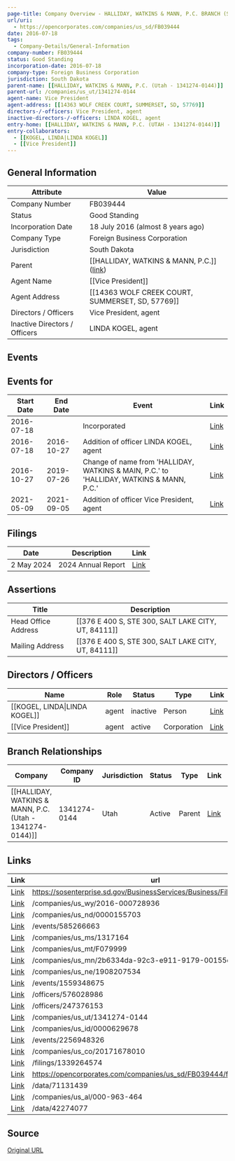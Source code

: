 ```yaml
---
page-title: Company Overview - HALLIDAY, WATKINS & MANN, P.C. BRANCH (South Dakota - FB039444)
url/uri:
  - https://opencorporates.com/companies/us_sd/FB039444
date: 2016-07-18
tags:
  - Company-Details/General-Information
company-number: FB039444
status: Good Standing
incorporation-date: 2016-07-18
company-type: Foreign Business Corporation
jurisdiction: South Dakota
parent-name: [[HALLIDAY, WATKINS & MANN, P.C. (Utah - 1341274-0144)]]
parent-url: /companies/us_ut/1341274-0144
agent-name: Vice President
agent-address: [[14363 WOLF CREEK COURT, SUMMERSET, SD, 57769]]
directors-/-officers: Vice President, agent
inactive-directors-/-officers: LINDA KOGEL, agent
entry-home: [[HALLIDAY, WATKINS & MANN, P.C. (UTAH - 1341274-0144)]]
entry-collaborators:
  - [[KOGEL, LINDA|LINDA KOGEL]]
  - [[Vice President]]
---
```


## General Information
| Attribute          | Value                                       |
|--------------------|---------------------------------------------|
| Company Number     | FB039444                                    |
| Status             | Good Standing                               |
| Incorporation Date | 18 July 2016 (almost 8 years ago)           |
| Company Type       | Foreign Business Corporation                |
| Jurisdiction       | South Dakota                                |
| Parent             | [[HALLIDAY, WATKINS & MANN, P.C.]] ([link](/companies/us_ut/1341274-0144)) |
| Agent Name         | [[Vice President]]                          |
| Agent Address      | [[14363 WOLF CREEK COURT, SUMMERSET, SD, 57769]] |
| Directors / Officers | Vice President, agent                       |
| Inactive Directors / Officers | LINDA KOGEL, agent                          |

## Events
## Events for
| Start Date | End Date   | Event                                                   | Link |
|------------|------------|-------------------------------------------------------|------|
| 2016-07-18 |            | Incorporated                                            | [Link](https://opencorporates.com/events/585266672) |
| 2016-07-18 | 2016-10-27 | Addition of officer LINDA KOGEL, agent                  | [Link](https://opencorporates.com/events/585266663) |
| 2016-10-27 | 2019-07-26 | Change of name from 'HALLIDAY, WATKINS & MAIN, P.C.' to 'HALLIDAY, WATKINS & MANN, P.C.' | [Link](https://opencorporates.com/events/1559348675) |
| 2021-05-09 | 2021-09-05 | Addition of officer Vice President, agent               | [Link](https://opencorporates.com/events/2256948326) |

## Filings
| Date        | Description                    | Link |
|-------------|--------------------------------|-------|
| 2 May 2024  | 2024 Annual Report             | [Link](https://opencorporates.com/filings/1339264574) |

## Assertions
| Title               | Description                                             |
|---------------------|---------------------------------------------------------|
| Head Office Address | [[376 E 400 S, STE 300, SALT LAKE CITY, UT, 84111]]     |
| Mailing Address     | [[376 E 400 S, STE 300, SALT LAKE CITY, UT, 84111]]     |

## Directors / Officers
| Name                 | Role            | Status     | Type        | Link |
|----------------------|-----------------|------------|-------------|------|
| [[KOGEL, LINDA\|LINDA KOGEL]] | agent           | inactive   | Person      | [Link](https://opencorporates.com/officers/247376153) |
| [[Vice President]]   | agent           | active     | Corporation | [Link](https://opencorporates.com/officers/576028986) |

## Branch Relationships
| Company                       | Company ID            | Jurisdiction         | Status   | Type       | Link                                | Start Date   | End Date     | Statement Link                      |
|--------------------------------|----------------------|----------------------|----------|------------|-------------------------------------|--------------|--------------|-------------------------------------|
| [[HALLIDAY, WATKINS & MANN, P.C. (Utah - 1341274-0144)]] | 1341274-0144         | Utah                 | Active   | Parent     | [Link](https://opencorporates.com/companies/us_ut/1341274-0144) | 24 Jan 1997  | N/A          | [Statement](https://opencorporates.com/statements/665918087) |

## Links
| Link   | url                            
|--------|--------------------------------|
| [Link](https://sosenterprise.sd.gov/BusinessServices/Business/FilingSearch.aspx) |https://sosenterprise.sd.gov/BusinessServices/Business/FilingSearch.aspx|
| [Link](/companies/us_wy/2016-000728936) |/companies/us_wy/2016-000728936|
| [Link](/companies/us_nd/0000155703) |/companies/us_nd/0000155703   |
| [Link](/events/585266663) |/events/585266663             |
| [Link](/companies/us_ms/1317164) |/companies/us_ms/1317164      |
| [Link](/companies/us_mt/F079999) |/companies/us_mt/F079999      |
| [Link](/companies/us_mn/2b6334da-92c3-e911-9179-00155d01b32c) |/companies/us_mn/2b6334da-92c3-e911-9179-00155d01b32c|
| [Link](/companies/us_ne/1908207534) |/companies/us_ne/1908207534   |
| [Link](/events/1559348675) |/events/1559348675            |
| [Link](/officers/576028986) |/officers/576028986           |
| [Link](/officers/247376153) |/officers/247376153           |
| [Link](/companies/us_ut/1341274-0144) |/companies/us_ut/1341274-0144 |
| [Link](/companies/us_id/0000629678) |/companies/us_id/0000629678   |
| [Link](/events/2256948326) |/events/2256948326            |
| [Link](/companies/us_co/20171678010) |/companies/us_co/20171678010  |
| [Link](/filings/1339264574) |/filings/1339264574           |
| [Link](https://opencorporates.com/companies/us_sd/FB039444/filings) |https://opencorporates.com/companies/us_sd/FB039444/filings|
| [Link](/data/71131439) |/data/71131439                |
| [Link](/companies/us_al/000-963-464) |/companies/us_al/000-963-464  |
| [Link](/data/42274077) |/data/42274077                |

## Source
[Original URL](https://opencorporates.com/companies/us_sd/FB039444)
